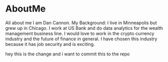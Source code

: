 # AboutMe
All about me
I am Dan Cannon. My Background: I live in Minneapolis but grew up in Chicago. I work at US Bank and do data analytics for the wealth management business line. 
I would love to work in the crypto currency industry and the future of finance in general. 
I have chosen this industry because it has job security and is exciting. 


hey this is the change and i want to commit this to the repo
